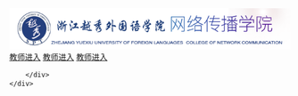 <html>
<head>
<meta charset="utf-8">
<title>网传官网</title>
<link rel="stylesheet" type="text/css" href="style.css" />
</head>

<body>
<div class="content">
	<div class="header">
    	<img src="logo.png">
        <div class="quickLink">
            <a href="#">教师进入</a>
            <a href="#">教师进入</a>
            <a href="#">教师进入</a>
            
        </div>
    </div>
</div>
</body>
</html>
